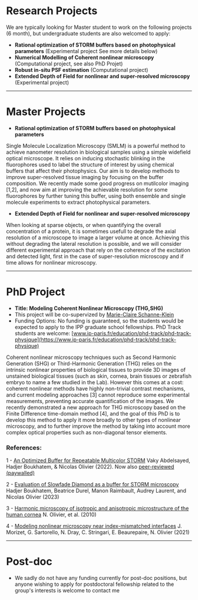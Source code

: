 # Research Projects
We are typically looking for Master student to work on the following projects (6 month), but undergraduate students are also welcomed to apply:

- **Rational optimization of STORM buffers based on photophysical parameters** (Experimental project See more details below)
- **Numerical Modelling of Coherent nonlinear microscopy** (Computational project, see also PhD Projet)
- **Robust in-situ PSF estimation** (Computational project)
- **Extended Depth of Field for nonlinear and super-resolved microscopy** (Experimental project) 

* * *

# Master Projects
- **Rational optimization of STORM buffers based on photophysical parameters** 

Single Molecule Localization Microscopy (SMLM) is a powerful method to achieve nanometer resolution in biological samples using a simple widefield optical microscope. It relies on inducing stochastic blinking in the fluorophores used to label the structure of interest by using chemical buffers that affect their photophysics. Our aim is to develop methods to improve super-resolved tissue imaging by focusing on the buffer composition. We recently made some good progress on mutilcolor imaging [1,2], and now aim at improving the achievable resolution for some fluorophores by further tuning this buffer, using both ensemble and single molecule experiments to extract photophysical parameters.

- **Extended Depth of Field for nonlinear and super-resolved microscopy**

When looking at sparse objects, or when quantifying the overall concentration of a protein, it is sometimes usefull to degrade the axial resolution of a microscope to image a larger volume at once. Achieving this without degrading the lateral resolution is possible, and we will consider different experimental approach that rely on the coherence of the excitation and detected light, first in the case of super-resolution microscopy and if time allows for nonlinear microscopy.  

* * *

# PhD Project

- **Title: Modeling Coherent Nonlinear Microscopy (THG,SHG)**
- This project will be co-supervized by [Marie-Claire Schanne-Klein](https://portail.polytechnique.edu/lob/en/marie-claire-schanne-klein)
- Funding Options: No funding is guaranteed, so the students would be expected to apply to the IPP graduate school fellowships. PhD Track students are welcome: [www.ip-paris.fr/education/phd-track/phd-track-physique](https://www.ip-paris.fr/education/phd-track/phd-track-physique)

Coherent nonlinear microscopy techniques such as Second Harmonic Generation (SHG) or Third-Harmonic Generation (THG) relies on the intrinsic nonlinear properties of biological tissues to provide 3D images of unstained biological tissues (such as skin, cornea, brain tissues or zebrafish embryo to name a few studied in the Lab). However this comes at a cost: coherent nonlinear methods have highly non-trivial contrast mechanisms, and current modeling approaches [3] cannot reproduce some experimental measurements, preventing accurate quantification of the images. We recently demonstrated a new approach for THG microscopy based on the Finite Difference time-domain method [4], and the goal of this PhD is to develop this method to apply it more broadly to other types of nonlinear microscopy, and to further improve the method by taking into account more complex optical properties such as non-diagonal tensor elements.

### References:
1 - [An Optimized Buffer for Repeatable Multicolor STORM](https://www.biorxiv.org/content/10.1101/2022.05.19.491818v1) Vaky Abdelsayed, Hadjer Boukhatem, & Nicolas Olivier (2022). Now also [peer-reviewed  (paywalled)](https://pubs.acs.org/doi/full/10.1021/acsphotonics.2c01249)

2 - [Evaluation of Slowfade Diamond as a buffer for STORM microscopy](https://opg.optica.org/boe/fulltext.cfm?uri=boe-14-2-550) Hadjer Boukhatem, Beatrice Durel, Manon Raimbault, Audrey Laurent, and Nicolas Olivier  (2023)

3 - [Harmonic microscopy of isotropic and anisotropic microstructure of the human cornea](https://www.osapublishing.org/vjbo/fulltext.cfm?uri=oe-18-5-5028) N. Olivier, et al. (2010)

4 - [Modeling nonlinear microscopy near index-mismatched interfaces](https://www.osapublishing.org/optica/fulltext.cfm?uri=optica-8-7-944) J. Morizet, G. Sartorello, N. Dray, C. Stringari, E. Beaurepaire, N. Olivier  (2021)



* * * 
# Post-doc 
- We sadly do not have any funding currently for post-doc positions, but anyone wishing to apply for postdoctoral fellowship related to the group's interests is welcome to contact me

